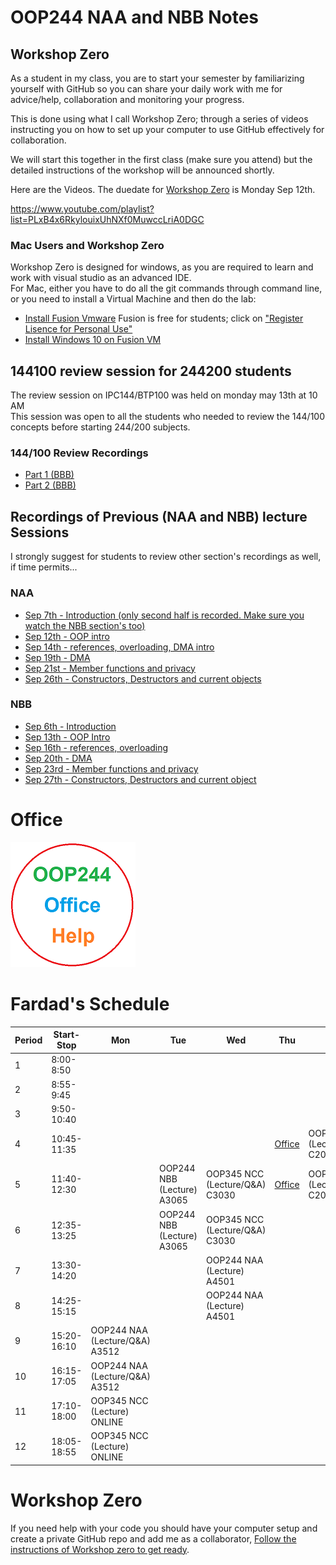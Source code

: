# OOP244 NAA and NBB Notes


## Workshop Zero
As a student in my class, you are to start your semester by familiarizing yourself with GitHub so you can share your daily work with me for advice/help, collaboration and monitoring your progress. 

This is done using what I call Workshop Zero; through a series of videos instructing you on how to set up your computer to use GitHub effectively for collaboration.
 
We will start this together in the first class (make sure you attend) but the detailed instructions of the workshop will be announced shortly.

Here are the Videos. The duedate for [Workshop Zero](https://www.youtube.com/playlist?list=PLxB4x6RkylouixUhNXf0MuwccLriA0DGC) is Monday Sep 12th.

https://www.youtube.com/playlist?list=PLxB4x6RkylouixUhNXf0MuwccLriA0DGC

### Mac Users and Workshop Zero
Workshop Zero is designed for windows, as you are required to learn and work with visual studio as an advanced IDE.<br />
For Mac, either you have to do all the git commands through command line, or you need to install a Virtual Machine and then do the lab:
- [Install Fusion Vmware](https://www.vmware.com/ca/products/fusion/fusion-evaluation.html) Fusion is free for students; click on ["Register Lisence for Personal Use"](https://customerconnect.vmware.com/web/vmware/evalcenter?p=fusion-player-personal) 
- [Install Windows 10 on Fusion VM](https://www.groovypost.com/howto/create-custom-virtual-machine-vmware-fusion/)

## 144100 review session  for 244200 students
The review session on IPC144/BTP100 was held on monday may 13th at 10 AM<br />
This session was open to all the students who needed to review the 144/100 concepts before starting 244/200 subjects.<br />

### 144/100 Review Recordings

- [Part 1 (BBB)](https://recordings.rna2.blindsidenetworks.com/senecacollege/142746f4e9d27ffabde29661522c53351062c6d5-1652708621059/capture/)
- [Part 2 (BBB)](https://recordings.rna2.blindsidenetworks.com/senecacollege/142746f4e9d27ffabde29661522c53351062c6d5-1652719820097/capture/)

## Recordings of Previous (NAA and NBB) lecture Sessions
I strongly suggest for students to review other section's recordings as well, if time permits...
### NAA
- [Sep 7th - Introduction (only second half is recorded. Make sure you watch the NBB section's too)](https://youtu.be/jo9VsTgp9ZY)
- [Sep 12th - OOP intro](https://youtu.be/JNOX4XDOrBg)
- [Sep 14th - references, overloading, DMA intro](https://youtu.be/RGS7ylieduE)
- [Sep 19th - DMA](https://youtu.be/mtTvp21P-7U)
- [Sep 21st - Member functions and privacy](https://youtu.be/rr_L7PdG0k0)
- [Sep 26th - Constructors, Destructors and current objects](https://youtu.be/Y6VNJuu03Co)

### NBB
- [Sep 6th - Introduction](https://youtu.be/o4ZxmmyRKx4)
- [Sep 13th - OOP Intro](https://youtu.be/NKuj0zk0u48)
- [Sep 16th - references, overloading](https://youtu.be/ynYbuvXlVGQ)
- [Sep 20th - DMA](https://youtu.be/7ynsc03ILtQ)
- [Sep 23rd - Member functions and privacy](https://youtu.be/23GqQ4eNeH4)
- [Sep 27th - Constructors, Destructors and current object](https://youtu.be/zG_cuIov8y8)

# Office
[![Fardad Office](images/244Office.png)](https://teams.microsoft.com/l/team/19%3a2hdGro6WaVUDjrFIHHNuD9Q-oRzNJzcCtxiSwfufwTg1%40thread.tacv2/conversations?groupId=4fc12032-1253-4d66-ace0-b42fa38b540f&tenantId=eb34f74a-58e7-4a8b-9e59-433e4c412757)

# Fardad's Schedule
| Period | Start-Stop  | Mon | Tue | Wed | Thu | Fri |
|--------|-------------|-----------------|-------------------|-----------------|-----------------|-------------|
| 1      | 8:00-8:50   |     |     |     |      |    |
| 2      | 8:55-9:45   |     |     |     |      |     |
| 3      | 9:50-10:40  |     |     |     |     |        |
| 4      | 10:45-11:35 |     |  |     |   [Office](https://teams.microsoft.com/l/team/19%3a2hdGro6WaVUDjrFIHHNuD9Q-oRzNJzcCtxiSwfufwTg1%40thread.tacv2/conversations?groupId=4fc12032-1253-4d66-ace0-b42fa38b540f&tenantId=eb34f74a-58e7-4a8b-9e59-433e4c412757)   |  OOP244 NBB (Lecture/Q&A) C2034    |
| 5      | 11:40-12:30 |   |   OOP244 NBB (Lecture) A3065  |  OOP345 NCC (Lecture/Q&A) C3030   |  [Office](https://teams.microsoft.com/l/team/19%3a2hdGro6WaVUDjrFIHHNuD9Q-oRzNJzcCtxiSwfufwTg1%40thread.tacv2/conversations?groupId=4fc12032-1253-4d66-ace0-b42fa38b540f&tenantId=eb34f74a-58e7-4a8b-9e59-433e4c412757)    |   OOP244 NBB (Lecture/Q&A) C2034  |
| 6      | 12:35-13:25 |     |    OOP244 NBB (Lecture) A3065  |   OOP345 NCC (Lecture/Q&A) C3030   |      |      |
| 7      | 13:30-14:20 |     |     |   OOP244 NAA (Lecture) A4501    |      |      |
| 8      | 14:25-15:15 |     |       | OOP244 NAA (Lecture) A4501    |    |      |
| 9      | 15:20-16:10 |  OOP244 NAA (Lecture/Q&A) A3512   |      |     |      |      |
| 10     | 16:15-17:05 |  OOP244 NAA (Lecture/Q&A) A3512   |     |    |      |      |
| 11     | 17:10-18:00 |  OOP345 NCC (Lecture) ONLINE      |     |     |      |      |
| 12     | 18:05-18:55 |  OOP345 NCC (Lecture) ONLINE      |     |   |      |      |


# Workshop Zero
If you need help with your code you should have your computer setup and create a private GitHub repo and add me as a collaborator, [Follow the instructions of Workshop zero to get ready](https://www.youtube.com/watch?v=D6B0rXJYhTI&list=PLxB4x6RkylouixUhNXf0MuwccLriA0DGC&ab_channel=FardadSoleimanloo).
